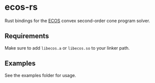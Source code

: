 ecos-rs
======
Rust bindings for the [ECOS](https://github.com/embotech/ecos) convex second-order cone program solver.

Requirements
------------
Make sure to add `libecos.a` or `libecos.so` to your linker path.

Examples
--------
See the examples folder for usage.
